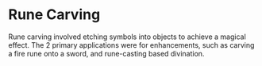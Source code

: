 # Rune Carving

<meta property="og:description" content="Rune carving involved etching symbols into objects to achieve a magical effect.">

Rune carving involved etching symbols into objects to achieve a magical effect. The 2 primary applications were for enhancements, such as carving a fire rune onto a sword, and rune-casting based divination.